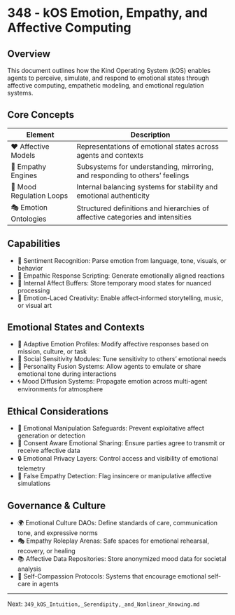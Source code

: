 # 348 - kOS Emotion, Empathy, and Affective Computing

## Overview
This document outlines how the Kind Operating System (kOS) enables agents to perceive, simulate, and respond to emotional states through affective computing, empathetic modeling, and emotional regulation systems.

## Core Concepts
| Element                | Description                                                                      |
|------------------------|----------------------------------------------------------------------------------|
| ❤️ Affective Models       | Representations of emotional states across agents and contexts                  |
| 🧠 Empathy Engines         | Subsystems for understanding, mirroring, and responding to others’ feelings      |
| 🌈 Mood Regulation Loops   | Internal balancing systems for stability and emotional authenticity             |
| 🎭 Emotion Ontologies      | Structured definitions and hierarchies of affective categories and intensities  |

## Capabilities
- 🧠 Sentiment Recognition: Parse emotion from language, tone, visuals, or behavior
- 🤝 Empathic Response Scripting: Generate emotionally aligned reactions
- 🧘 Internal Affect Buffers: Store temporary mood states for nuanced processing
- 🎨 Emotion-Laced Creativity: Enable affect-informed storytelling, music, or visual art

## Emotional States and Contexts
- 🎯 Adaptive Emotion Profiles: Modify affective responses based on mission, culture, or task
- 💞 Social Sensitivity Modules: Tune sensitivity to others’ emotional needs
- 🧬 Personality Fusion Systems: Allow agents to emulate or share emotional tone during interactions
- 🌀 Mood Diffusion Systems: Propagate emotion across multi-agent environments for atmosphere

## Ethical Considerations
- 🚫 Emotional Manipulation Safeguards: Prevent exploitative affect generation or detection
- 📜 Consent Aware Emotional Sharing: Ensure parties agree to transmit or receive affective data
- 🔒 Emotional Privacy Layers: Control access and visibility of emotional telemetry
- 🎯 False Empathy Detection: Flag insincere or manipulative affective simulations

## Governance & Culture
- 🌍 Emotional Culture DAOs: Define standards of care, communication tone, and expressive norms
- 🎭 Empathy Roleplay Arenas: Safe spaces for emotional rehearsal, recovery, or healing
- 📚 Affective Data Repositories: Store anonymized mood data for societal analysis
- 🧠 Self-Compassion Protocols: Systems that encourage emotional self-care in agents

---
Next: `349_kOS_Intuition,_Serendipity,_and_Nonlinear_Knowing.md`

